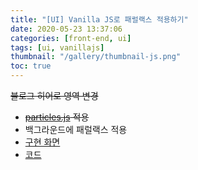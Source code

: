 ```yaml
---
title: "[UI] Vanilla JS로 패럴랙스 적용하기"
date: 2020-05-23 13:37:06
categories: [front-end, ui]
tags: [ui, vanillajs]
thumbnail: "/gallery/thumbnail-js.png"
toc: true
---
```


<del>블로그 히어로 영역 변경</dle>
* <del>[particles.js](https://vincentgarreau.com/particles.js/) 적용</dle>
* 백그라운드에 패럴랙스 적용
* [구현 화면](https://recordboy.github.io/ui/parallax-scroll/)  
* [코드](https://github.com/recordboy/ui/tree/master/parallax-scroll)
